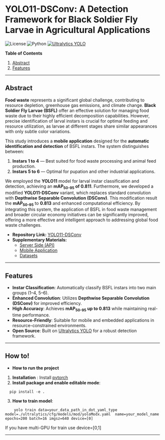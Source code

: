 # YOLO11-DSConv: A Detection Framework for Black Soldier Fly Larvae in Agricultural Applications

![License](https://img.shields.io/badge/License-MIT-blue.svg)
![Python](https://img.shields.io/badge/Python-3.7%2B-blue.svg)
[![Ultralytics YOLO](https://img.shields.io/badge/Built%20With-Ultralytics%20YOLO-orange)](https://docs.ultralytics.com/)

**Table of Contents**

1. [Abstract](#abstract)
2. [Features](#features)

---

## Abstract

**Food waste** represents a significant global challenge, contributing to resource depletion, greenhouse gas emissions, and climate change. **Black Soldier Fly Larvae (BSFL)** offer an effective solution for managing food waste due to their highly efficient decomposition capabilities. However, precise identification of larval instars is crucial for optimal feeding and resource utilization, as larvae at different stages share similar appearances with only subtle color variations.

This study introduces a **mobile application** designed for the **automatic identification and detection** of BSFL instars. The system distinguishes between:

1. **Instars 1 to 4** — Best suited for food waste processing and animal feed production.
2. **Instars 5 to 6** — Optimal for pupation and other industrial applications.

We employed the **YOLO11** model for larval instar classification and detection, achieving an **mAP<sub>50-95</sub> of 0.811**. Furthermore, we developed a modified **YOLO11-DSConv** variant, which replaces standard convolution with **Depthwise Separable Convolution (DSConv)**. This modification result the **mAP<sub>50-95</sub>** to **0.813** and enhanced computational efficiency. By integrating this system, the application of BSFL in food waste management and broader circular economy initiatives can be significantly improved, offering a more effective and intelligent approach to addressing global food waste challenges.

-   **Repository Link:** [YOLO11-DSConv](https://github.com/cyn-jackal/YOLO11-DSConv)
-   **Supplementary Materials:**
    -   [Server Side (API)](https://github.com/cyn-jackal/YOLO-server-API)
    -   [Mobile Application](https://github.com/cyn-jackal/larva_detector_app_v3)
    -   [Datasets](https://universe.roboflow.com/national-pingtung-university/black-soldier-fly-larvae-5natt)

---

## Features

-   **Instar Classification**: Automatically classify BSFL instars into two main groups (1–4, 5–6).
-   **Enhanced Convolution**: Utilizes **Depthwise Separable Convolution (DSConv)** for improved efficiency.
-   **High Accuracy**: Achieves **mAP<sub>50-95</sub> up to 0.813** while maintaining real-time performance.
-   **Resource-Friendly**: Suitable for mobile and embedded applications in resource-constrained environments.
-   **Open Source**: Built on [Ultralytics YOLO](https://docs.ultralytics.com/) for a robust detection framework.

---

## How to!

-   **How to run the project**

1. **Installation** : Install [pytorch](https://pytorch.org/get-started/locally/)
2. **Install package and enable editable mode**:

```
  pip install -e .
```

3. **How to train model**:

```
    yolo train data=your_data_path_in_dot_yaml_type model=./ultralytics/cfg/models/mod/yoloModx.yaml  name=your_model_name epochs=200 batch=16 imgsz=640 device=[0]
```
If you have multi-GPU for train use device=[0,1]

---
